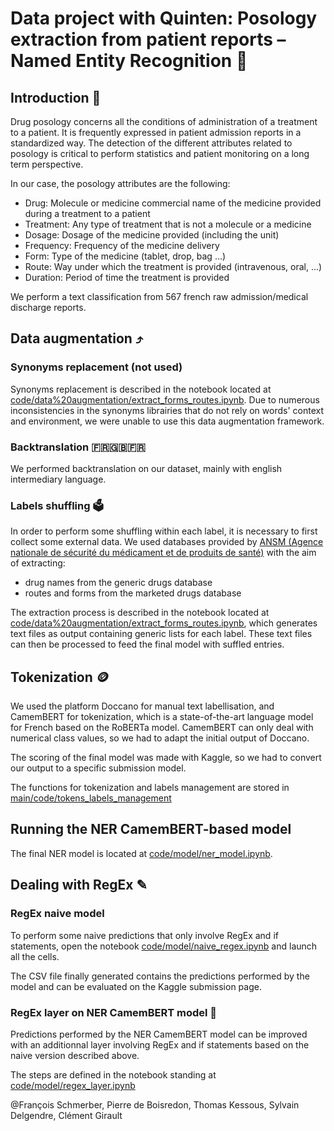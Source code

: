 # Data project with Quinten: Posology extraction from patient reports – Named Entity Recognition 🏥 

## Introduction 💊

Drug posology concerns all the conditions of  administration of a treatment to a patient. It is  frequently expressed in patient admission reports in  a standardized way.
The detection of the different attributes related to  posology is critical to perform statistics and patient monitoring on a long term perspective.

In our case, the posology attributes are the following:

- Drug: Molecule or medicine commercial name of the medicine provided during a treatment to a patient
- Treatment: Any type of treatment that is not a molecule or a medicine
- Dosage: Dosage of the medicine provided (including the unit)
- Frequency: Frequency of the medicine delivery
- Form: Type of the medicine (tablet, drop, bag ...)
- Route: Way under which the treatment is provided (intravenous, oral, ...)
- Duration: Period of time the treatment is provided

We perform a text classification from 567 french raw admission/medical discharge reports.


## Data augmentation ⤴

### Synonyms replacement (not used)

Synonyms replacement is described in the notebook located at [code/data%20augmentation/extract_forms_routes.ipynb](code/data%20augmentation/extract_forms_routes.ipynb). Due to numerous inconsistencies in the synonyms librairies that do not rely on words' context and environment, we were unable to use this data augmentation framework.

### Backtranslation 🇫🇷🇬🇧🇫🇷

We performed backtranslation on our dataset, mainly with english intermediary language.

### Labels shuffling 🗳

In order to perform some shuffling within each label, it is necessary to first collect some external data. We used databases provided by [ANSM (Agence nationale de sécurité du médicament et de produits de santé)](https://base-donnees-publique.medicaments.gouv.fr/telechargement.php) with the aim of extracting:


*   drug names from the generic drugs database
*   routes and forms from the marketed drugs database

The extraction process is described in the notebook located at [code/data%20augmentation/extract_forms_routes.ipynb](code/data%20augmentation/extract_forms_routes.ipynb), which generates text files as output containing generic lists for each label. These text files can then be processed to feed the final model with suffled entries.

## Tokenization 🪙

We used the platform Doccano for manual text labellisation, and CamemBERT for tokenization, which is a state-of-the-art language model for French based on the RoBERTa model. CamemBERT can only deal with numerical class values, so we had to adapt the initial output of Doccano.

The scoring of the final model was made with Kaggle, so we had to convert our output to a specific submission model.

The functions for tokenization and labels management are stored in [main/code/tokens_labels_management](main/code/tokens_labels_management)

## Running the NER CamemBERT-based model

The final NER model is located at [code/model/ner_model.ipynb](code/model/ner_model.ipynb).

## Dealing with RegEx ✎

### RegEx naive model

To perform some naive predictions that only involve RegEx and if statements, open the notebook [code/model/naive_regex.ipynb](code/model/naive_regex.ipynb) and launch all the cells.

The CSV file finally generated contains the predictions performed by the model and can be evaluated on the Kaggle submission page.

### RegEx layer on NER CamemBERT model 🧀

Predictions performed by the NER CamemBERT model can be improved with an additionnal layer involving RegEx and if statements based on the naive version described above.

The steps are defined in the notebook standing at [code/model/regex_layer.ipynb](code/model/regex_layer.ipynb)

@François Schmerber, Pierre de Boisredon, Thomas Kessous, Sylvain Delgendre, Clément Girault
